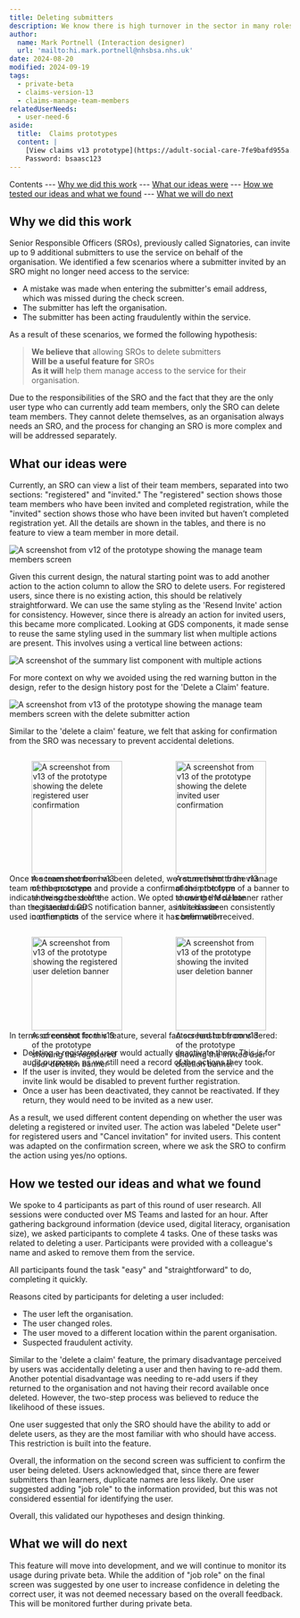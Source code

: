 ```yaml
---
title: Deleting submitters
description: We know there is high turnover in the sector in many roles and this includes the submitter
author:
  name: Mark Portnell (Interaction designer)
  url: 'mailto:hi.mark.portnell@nhsbsa.nhs.uk'
date: 2024-08-20
modified: 2024-09-19
tags:
  - private-beta
  - claims-version-13
  - claims-manage-team-members
relatedUserNeeds:
  - user-need-6
aside:
  title:  Claims prototypes
  content: |
    [View claims v13 prototype](https://adult-social-care-7fe9bafd955a.herokuapp.com/claims/prototypes/design/v13/) 
    Password: bsaasc123
---
```


Contents
--- [Why we did this work](#why-we-did-this-work)
--- [What our ideas were](#what-our-ideas-were)
--- [How we tested our ideas and what we found](#how-we-tested-our-ideas-and-what-we-found)
--- [What we will do next](#what-we-will-do-next)

## Why we did this work
Senior Responsible Officers (SROs), previously called Signatories, can invite up to 9 additional submitters to use the service on behalf of the organisation. We identified a few scenarios where a submitter invited by an SRO might no longer need access to the service:

- A mistake was made when entering the submitter's email address, which was missed during the check screen.
- The submitter has left the organisation.
- The submitter has been acting fraudulently within the service.

As a result of these scenarios, we formed the following hypothesis:

> **We believe that** allowing SROs to delete submitters  
> **Will be a useful feature for** SROs  
> **As it will** help them manage access to the service for their organisation.

Due to the responsibilities of the SRO and the fact that they are the only user type who can currently add team members, only the SRO can delete team members. They cannot delete themselves, as an organisation always needs an SRO, and the process for changing an SRO is more complex and will be addressed separately.

## What our ideas were
Currently, an SRO can view a list of their team members, separated into two sections: "registered" and "invited." The "registered" section shows those team members who have been invited and completed registration, while the "invited" section shows those who have been invited but haven’t completed registration yet. All the details are shown in the tables, and there is no feature to view a team member in more detail.

![A screenshot from v12 of the prototype showing the manage team members screen](v12-manage-team.png "The manage team members screen from v12")

Given this current design, the natural starting point was to add another action to the action column to allow the SRO to delete users. For registered users, since there is no existing action, this should be relatively straightforward. We can use the same styling as the 'Resend Invite' action for consistency. However, since there is already an action for invited users, this became more complicated. Looking at GDS components, it made sense to reuse the same styling used in the summary list when multiple actions are present. This involves using a vertical line between actions:

![A screenshot of the summary list component with multiple actions](summary-list.png "The summary list component with multiple actions in a row")

For more context on why we avoided using the red warning button in the design, refer to the design history post for the 'Delete a Claim' feature.

![A screenshot from v13 of the prototype showing the manage team members screen with the delete submitter action](v13-manage-team.png "The manage team members screen from v13 showing the delete submitter action")

Similar to the 'delete a claim' feature, we felt that asking for confirmation from the SRO was necessary to prevent accidental deletions.

<div style="display: flex; flex-wrap: wrap; gap: 1rem;">
  <div style="flex: 1; max-width: 48%;">
    <figure>
      <img src="confirmation-reg.png" alt="A screenshot from v13 of the prototype showing the delete registered user confirmation" style="width: 100%; height: auto;">
      <figcaption>A screenshot from v13 of the prototype showing the delete registered user confirmation</figcaption>
    </figure>
  </div>
  <div style="flex: 1; max-width: 48%;">
    <figure>
      <img src="confirmation-inv.png" alt="A screenshot from v13 of the prototype showing the delete invited user confirmation" style="width: 100%; height: auto;">
      <figcaption>A screenshot from v13 of the prototype showing the delete invited user confirmation</figcaption>
    </figure>
  </div>
</div>

Once the team member has been deleted, we return them to the manage team members screen and provide a confirmation in the form of a banner to indicate the success of the action. We opted to use the MoJ banner rather than the standard GDS notification banner, as this has been consistently used in other parts of the service where it has been well-received.

<div style="display: flex; flex-wrap: wrap; gap: 1rem;">
  <div style="flex: 1; max-width: 48%;">
    <figure>
      <img src="banner-reg.png" alt="A screenshot from v13 of the prototype showing the registered user deletion banner" style="width: 100%; height: auto;">
      <figcaption>A screenshot from v13 of the prototype showing the registered user deletion banner</figcaption>
    </figure>
  </div>
  <div style="flex: 1; max-width: 48%;">
    <figure>
      <img src="banner-inv.png" alt="A screenshot from v13 of the prototype showing the invited user deletion banner" style="width: 100%; height: auto;">
      <figcaption>A screenshot from v13 of the prototype showing the invited user deletion banner</figcaption>
    </figure>
  </div>
</div>

In terms of content for this feature, several factors had to be considered:
- Deleting a registered user would actually deactivate them. This is for audit purposes, as we still need a record of the actions they took.
- If the user is invited, they would be deleted from the service and the invite link would be disabled to prevent further registration.
- Once a user has been deactivated, they cannot be reactivated. If they return, they would need to be invited as a new user.

As a result, we used different content depending on whether the user was deleting a registered or invited user. The action was labeled "Delete user" for registered users and "Cancel invitation" for invited users. This content was adapted on the confirmation screen, where we ask the SRO to confirm the action using yes/no options.

## How we tested our ideas and what we found
We spoke to 4 participants as part of this round of user research. All sessions were conducted over MS Teams and lasted for an hour. After gathering background information (device used, digital literacy, organisation size), we asked participants to complete 4 tasks. One of these tasks was related to deleting a user. Participants were provided with a colleague's name and asked to remove them from the service.

All participants found the task "easy" and "straightforward" to do, completing it quickly.

Reasons cited by participants for deleting a user included:
- The user left the organisation.
- The user changed roles.
- The user moved to a different location within the parent organisation.
- Suspected fraudulent activity.

Similar to the 'delete a claim' feature, the primary disadvantage perceived by users was accidentally deleting a user and then having to re-add them. Another potential disadvantage was needing to re-add users if they returned to the organisation and not having their record available once deleted. However, the two-step process was believed to reduce the likelihood of these issues.

One user suggested that only the SRO should have the ability to add or delete users, as they are the most familiar with who should have access. This restriction is built into the feature.

Overall, the information on the second screen was sufficient to confirm the user being deleted. Users acknowledged that, since there are fewer submitters than learners, duplicate names are less likely. One user suggested adding "job role" to the information provided, but this was not considered essential for identifying the user.

Overall, this validated our hypotheses and design thinking.

## What we will do next
This feature will move into development, and we will continue to monitor its usage during private beta. While the addition of "job role" on the final screen was suggested by one user to increase confidence in deleting the correct user, it was not deemed necessary based on the overall feedback. This will be monitored further during private beta.